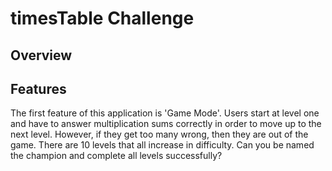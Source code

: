 # timesTable Challenge

## Overview

## Features

The first feature of this application is 'Game Mode'. Users start at level one and have to answer multiplication sums correctly in order to move up to the next level. However, if they get too many wrong, then they are out of the game. There are 10 levels that all increase in difficulty. Can you be named the champion and complete all levels successfully?

